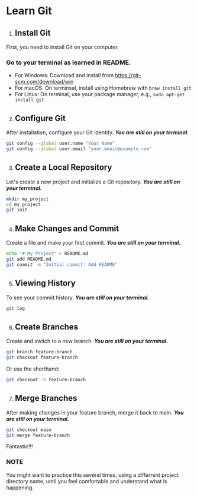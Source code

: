 # Learn Git

1. ## Install Git

First, you need to install Git on your computer.

### Go to your terminal as learned in README.

- For Windows: Download and install from
https://git-scm.com/download/win
- For macOS: On terminsal, install using Homebrew with `brew install git`
- For Linux: On terminal, use your package manager, e.g., `sudo apt-get install git`

2. ## Configure Git

After installation, configure your Git identity. ***You are still on your terminal.***

```bash
git config --global user.name "Your Name"
git config --global user.email "your.email@example.com"
```

3. ## Create a Local Repository

Let's create a new project and initialize a Git repository. ***You are still on your terminal.***

```bash
mkdir my_project
cd my_project
git init
```

4. ## Make Changes and Commit

Create a file and make your first commit. ***You are still on your terminal.***

```bash
echo "# My Project" > README.md
git add README.md
git commit -m "Initial commit: Add README"
```

5. ## Viewing History

To see your commit history. ***You are still on your terminal.***

```bash
git log
```

6. ## Create Branches

Create and switch to a new branch. ***You are still on your terminal.***

```bash
git branch feature-branch
git checkout feature-branch
```

Or use the shorthand:

```bash
git checkout -b feature-branch
```

7. ## Merge Branches

After making changes in your feature branch, merge it back to main. ***You are still on your terminal.***

```bash
git checkout main
git merge feature-branch
```


Fantastic!!!

### NOTE
You might want to practice this several times, using a differrent project directory name, until you feel comfortable and understand what is happening.
